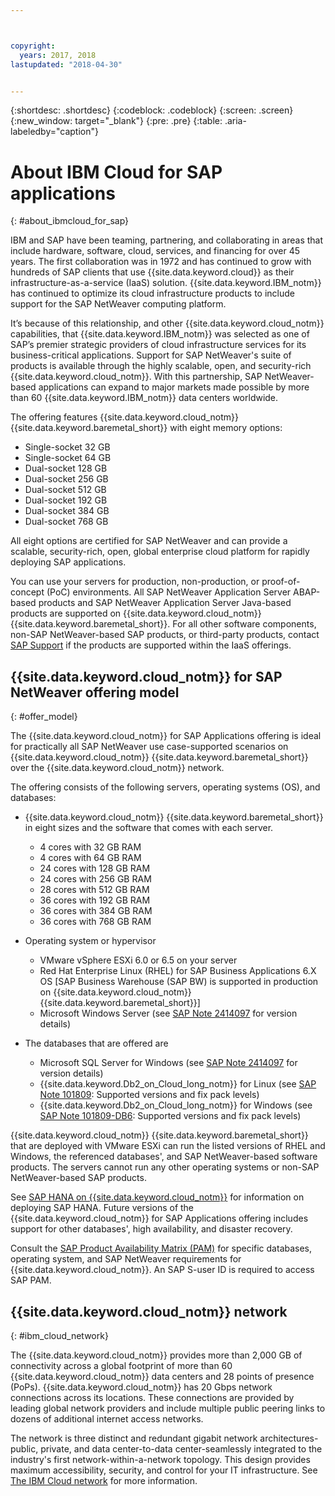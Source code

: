 ```yaml
---



copyright:
  years: 2017, 2018
lastupdated: "2018-04-30"


---
```


{:shortdesc: .shortdesc}
{:codeblock: .codeblock}
{:screen: .screen}
{:new_window: target="_blank"}
{:pre: .pre}
{:table: .aria-labeledby="caption"}


# About IBM Cloud for SAP applications
{: #about_ibmcloud_for_sap}

IBM and SAP have been teaming, partnering, and collaborating in areas that include hardware, software, cloud, services, and financing for over 45 years. The first collaboration was in 1972 and has continued to grow with hundreds of SAP clients that use {{site.data.keyword.cloud}} as their infrastructure-as-a-service (IaaS) solution. {{site.data.keyword.IBM_notm}} has continued to optimize its cloud infrastructure products to include support for the SAP NetWeaver computing platform. 

It’s because of this relationship, and other {{site.data.keyword.cloud_notm}} capabilities, that {{site.data.keyword.IBM_notm}} was selected as one of SAP’s premier strategic providers of cloud infrastructure services for its business-critical applications. Support for SAP NetWeaver's suite of products is available through the highly scalable, open, and security-rich {{site.data.keyword.cloud_notm}}. With this partnership, SAP NetWeaver-based applications can expand to major markets made possible by more than 60 {{site.data.keyword.IBM_notm}} data centers worldwide.

The offering features {{site.data.keyword.cloud_notm}} {{site.data.keyword.baremetal_short}} with eight memory options:
  * Single-socket 32 GB
  * Single-socket 64 GB
  * Dual-socket 128 GB
  * Dual-socket 256 GB
  * Dual-socket 512 GB
  * Dual-socket 192 GB
  * Dual-socket 384 GB
  * Dual-socket 768 GB

All eight options are certified for SAP NetWeaver and can provide a scalable, security-rich, open, global enterprise cloud platform for rapidly deploying SAP applications.

You can use your servers for production, non-production, or proof-of-concept (PoC) environments. All SAP NetWeaver Application Server ABAP-based products and SAP NetWeaver Application Server Java-based products are supported on {{site.data.keyword.cloud_notm}} {{site.data.keyword.baremetal_short}}. For all other software components, non-SAP NetWeaver-based SAP products, or third-party products, contact [SAP Support](https://support.sap.com/home.html) if the products are supported within the IaaS offerings.

## {{site.data.keyword.cloud_notm}} for SAP NetWeaver offering model
{: #offer_model}

The {{site.data.keyword.cloud_notm}} for SAP Applications offering is ideal for practically all SAP NetWeaver use case-supported scenarios on {{site.data.keyword.cloud_notm}} {{site.data.keyword.baremetal_short}} over the {{site.data.keyword.cloud_notm}} network.

The offering consists of the following servers, operating systems (OS), and databases:
  * {{site.data.keyword.cloud_notm}} {{site.data.keyword.baremetal_short}} in eight sizes and the software that comes with each server.
      * 4 cores with 32 GB RAM
      * 4 cores with 64 GB RAM
      * 24 cores with 128 GB RAM
      * 24 cores with 256 GB RAM
      * 28 cores with 512 GB RAM
      * 36 cores with 192 GB RAM
      * 36 cores with 384 GB RAM
      * 36 cores with 768 GB RAM
      
  * Operating system or hypervisor
      * VMware vSphere ESXi 6.0 or 6.5 on your server
      * Red Hat Enterprise Linux (RHEL) for SAP Business Applications 6.X OS [SAP Business Warehouse (SAP BW) is supported in production on {{site.data.keyword.cloud_notm}} {{site.data.keyword.baremetal_short}}]
      * Microsoft Windows Server (see [SAP Note 2414097](https://launchpad.support.sap.com/#/notes/2414097) for version details)
      
  * The databases that are offered are
      * Microsoft SQL Server for Windows (see [SAP Note 2414097](https://launchpad.support.sap.com/#/notes/2414097) for version details)
      * {{site.data.keyword.Db2_on_Cloud_long_notm}} for Linux (see [SAP Note 101809](https://launchpad.support.sap.com/#/notes/101809): Supported versions and fix pack levels)
      * {{site.data.keyword.Db2_on_Cloud_long_notm}} for Windows (see [SAP Note 101809-DB6](https://launchpad.support.sap.com/#/notes/101809): Supported versions and fix pack levels)
      
{{site.data.keyword.cloud_notm}} {{site.data.keyword.baremetal_short}} that are deployed with VMware ESXi can run the listed versions of RHEL and Windows, the referenced databases', and SAP NetWeaver-based software products. The servers cannot run any other operating systems or non-SAP NetWeaver-based SAP products.

See [SAP HANA on {{site.data.keyword.cloud_notm}}](https://console.bluemix.net/doc/infrastructure/sap-hana/hana-index.html#getting-started) for information on deploying SAP HANA. Future versions of the {{site.data.keyword.cloud_notm}} for SAP Applications offering includes support for other databases', high availability, and disaster recovery.

Consult the [SAP Product Availability Matrix (PAM)](https://support.sap.com/en/release-upgrade-maintenance.html#section_1969201630) for specific databases, operating system, and SAP NetWeaver requirements for {{site.data.keyword.cloud_notm}}. An SAP S-user ID is required to access SAP PAM.

## {{site.data.keyword.cloud_notm}} network
{: #ibm_cloud_network}

The {{site.data.keyword.cloud_notm}} provides more than 2,000 GB of connectivity across a global footprint of more than 60 {{site.data.keyword.cloud_notm}} data centers and 28 points of presence (PoPs). {{site.data.keyword.cloud_notm}} has 20 Gbps network connections across its locations. These connections are provided by leading global network providers and include multiple public peering links to dozens of additional internet access networks.

The network is three distinct and redundant gigabit network architectures-public, private, and data center-to-data center-seamlessly integrated to the industry's first network-within-a-network topology. This design provides maximum accessibility, security, and control for your IT infrastructure. See [The IBM Cloud network](https://www.ibm.com/cloud-computing/bluemix/our-network) for more information.
